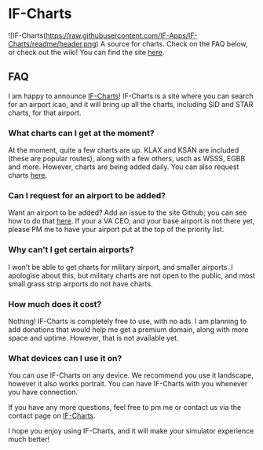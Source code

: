 # IF-Charts
![IF-Charts(https://raw.githubusercontent.com/IF-Apps/IF-Charts/readme/header.png)
A source for charts. Check on the FAQ below, or check out the wiki! You can find the site [here](https://if-charts.000webhostapp.com/).

## FAQ
I am happy to announce [IF-Charts](https://if-charts.000webhostapp.com/)! IF-Charts is a site where you can search for an airport icao, and it will bring up all the charts, including SID and STAR charts, for that airport.

### What charts can I get at the moment?
At the moment, quite a few charts are up. KLAX and KSAN are included (these are popular routes), along with a few others, usch as WSSS, EGBB and more. However, charts are being added daily. You can also request charts [here](https://github.com/GiacomoLaw/IF-Charts/wiki/Requesting-charts).

### Can I request for an airport to be added?
Want an airport to be added? Add an issue to the site Github; you can see how to do that [here](https://github.com/GiacomoLaw/IF-Charts/wiki/Requesting-charts). If your a VA CEO, and your base airport is not there yet, please PM me to have your airport put at the top of the priority list.

### Why can't I get certain airports?
I won't be able to get charts for military airport, and smaller airports. I apologise about this, but military charts are not open to the public, and most small grass strip airports do not have charts.

### How much does it cost?
Nothing! IF-Charts is completely free to use, with no ads. I am planning to add donations that would help me get a premium domain, along with more space and uptime. However, that is not available yet.

### What devices can I use it on?
You can use IF-Charts on any device. We recommend you use it landscape, however it also works portrait. You can have IF-Charts with you whenever you have connection.

If you have any more questions, feel free to pm me or contact us via the contact page on [IF-Charts](https://if-charts.000webhostapp.com/ ).

I hope you enjoy using IF-Charts, and it will make your simulator experience much better!
